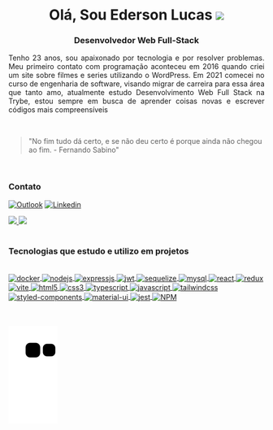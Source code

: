   <div> 
  <h1 align="center">Olá, Sou Ederson Lucas
<img height="30" src="https://media.tenor.com/NCRHhqkXrJYAAAAj/programmers-go-internet.gif">
</h1>
<h3 align="center">Desenvolvedor Web Full-Stack</h3>

<p align="justify">Tenho 23 anos, sou apaixonado por tecnologia e por resolver problemas.
Meu primeiro contato com programação aconteceu em 2016 quando criei um site sobre filmes e series utilizando o WordPress.
Em 2021 comecei no curso de engenharia de software, visando migrar de carreira para essa área que tanto amo, atualmente estudo Desenvolvimento Web Full Stack na Trybe, estou sempre em busca de aprender coisas novas e escrever códigos mais compreensíveis</p>

<br/>

> "No fim tudo dá certo, e se não deu certo é porque ainda não chegou ao fim. - Fernando Sabino"

<br/>

### Contato
[![Outlook](https://img.shields.io/badge/Microsoft_Outlook-0078D4?style=for-the-badge&logo=microsoft-outlook&logoColor=white)](mailto:edersonlucas@outlook.com.br)
[![Linkedin](https://img.shields.io/badge/LinkedIn-0077B5?style=for-the-badge&logo=linkedin&logoColor=white)](https://www.linkedin.com/in/edersonlucas)

 <a href="https://github.com/edersonlucas">
  <img height="180em" src="https://github-readme-stats.vercel.app/api?username=edersonlucas&show_icons=true&theme=tokyonight&include_all_commits=true&count_private=true"/>
  <img height="180em" src="https://github-readme-stats.vercel.app/api/top-langs/?username=edersonlucas&layout=compact&langs_count=7&theme=tokyonight"/><br/>
  <a/>



  <br/>

### Tecnologias que estudo e utilizo em projetos

<div style="display: inline_block"><br/>
  <a href="https://github.com/edersonlucas">
  <img align="center" alt="docker" src="https://img.shields.io/badge/docker-%230db7ed.svg?style=for-the-badge&logo=docker&logoColor=white">
  <img align="center" alt="nodejs" src="https://img.shields.io/badge/node.js-6DA55F?style=for-the-badge&logo=node.js&logoColor=white">
  <img align="center" alt="expressjs" src="https://img.shields.io/badge/express.js-%23404d59.svg?style=for-the-badge&logo=express&logoColor=%2361DAFB">
  <img align="center" alt="jwt" src="https://img.shields.io/badge/JWT-black?style=for-the-badge&logo=JSON%20web%20tokens">
  <img align="center" alt="sequelize" src="https://img.shields.io/badge/Sequelize-52B0E7?style=for-the-badge&logo=Sequelize&logoColor=white">
  <img align="center" alt="mysql" src="https://img.shields.io/badge/mysql-%2300f.svg?style=for-the-badge&logo=mysql&logoColor=white">
  <img align="center" alt="react" src="https://img.shields.io/badge/React-20232A?style=for-the-badge&logo=react&logoColor=61DAFB">
  <img align="center" alt="redux" src="https://img.shields.io/badge/redux-%23593d88.svg?style=for-the-badge&logo=redux&logoColor=white">
  <img align="center" alt="vite" src="https://img.shields.io/badge/vite-%23646CFF.svg?style=for-the-badge&logo=vite&logoColor=white">
  <img align="center" alt="html5" src="https://img.shields.io/badge/HTML5-E34F26?style=for-the-badge&logo=html5&logoColor=white">
  <img align="center" alt="css3" src="https://img.shields.io/badge/CSS3-1572B6?style=for-the-badge&logo=css3&logoColor=white">
  <img align="center" alt="typescript" src="https://img.shields.io/badge/TypeScript-007ACC?style=for-the-badge&logo=typescript&logoColor=white">
  <img align="center" alt="javascript" src="https://img.shields.io/badge/JavaScript-F7DF1E?style=for-the-badge&logo=javascript&logoColor=black">
   <img align="center" alt="tailwindcss" src="https://img.shields.io/badge/tailwindcss-%2338B2AC.svg?style=for-the-badge&logo=tailwind-css&logoColor=white">
   <img align="center" alt="styled-components" src="https://img.shields.io/badge/styled--components-DB7093?style=for-the-badge&logo=styled-components&logoColor=white">
   <img align="center" alt="material-ui" src="https://img.shields.io/badge/MUI-%230081CB.svg?style=for-the-badge&logo=mui&logoColor=white">
   <img align="center" alt="jest" src="https://img.shields.io/badge/-jest-%23C21325?style=for-the-badge&logo=jest&logoColor=white">
   <img align="center" alt="NPM" src="https://img.shields.io/badge/NPM-%23000000.svg?style=for-the-badge&logo=npm&logoColor=white">
    <a/>
 </div><br/>
<br/>
    
  
 
  ![Snake animation](https://github.com/edersonlucas/edersonlucas/blob/output/github-contribution-grid-snake.svg)
 
</div>





